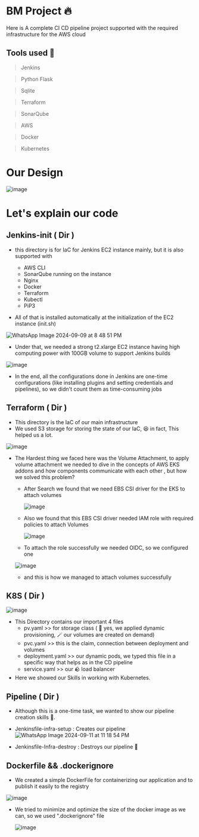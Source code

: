 # BM Project 🔥
Here is A complete CI CD pipeline project supported with the required infrastructure for the AWS cloud
## Tools used 🧰
> Jenkins

> Python Flask

> Sqlite

> Terraform

> SonarQube

> AWS

> Docker

> Kubernetes


# Our Design
![image](https://github.com/user-attachments/assets/7652ca3c-5549-4c83-8b2d-67160ffd28a3)
# Let's explain our code
## Jenkins-init ( Dir )
- this directory is for IaC for Jenkins EC2 instance mainly, but it is also supported with
   * AWS CLI
   * SonarQube running on the instance
   * Nginx
   * Docker
   * Terraform
   * Kubectl
   * PiP3
    
- All of that is installed automatically at the initialization of the EC2 instance (init.sh)

![WhatsApp Image 2024-09-09 at 8 48 51 PM](https://github.com/user-attachments/assets/91fe8283-4a17-4d2a-b3d5-0b6dbfd13b81)

- Under that, we needed a strong t2.xlarge EC2 instance having high computing power with 100GB volume to support Jenkins builds
  
![image](https://github.com/user-attachments/assets/c3b93f53-c65b-41f4-91bd-9fdc0b41dad1)

- In the end, all the configurations done in Jenkins are one-time configurations (like installing plugins and setting credentials and pipelines), so we didn't count them as time-consuming jobs

## Terraform ( Dir )
- This directory is the IaC of our main infrastructure
- We used S3 storage for storing the state of our IaC, 😆 in fact, This helped us a lot.

![image](https://github.com/user-attachments/assets/8faf96ea-7c4c-4669-8233-1d277a0f4e05)

- The Hardest thing we faced here was the Volume Attachment, to apply volume attachment we needed to dive in the concepts of AWS EKS addons and how components communicate with each other , but how we solved this problem?
   * After Search we found that we need EBS CSI driver for the EKS to attach volumes

     ![image](https://github.com/user-attachments/assets/6735c4e5-cfb6-4f06-bcdb-d6cd20856b4f)

  * Also we found that this EBS CSI driver needed IAM role with required policies to attach Volumes
 
    ![image](https://github.com/user-attachments/assets/83772049-8673-40a7-9ece-274265df2c85)

  * To attach the role successfully we needed OIDC, so we configured one

  ![image](https://github.com/user-attachments/assets/5cd2c63b-75b0-4bf1-8e2b-1d43e7b5c03d)

  * and this is how we managed to attach volumes successfully
## K8S ( Dir )
![image](https://github.com/user-attachments/assets/85c6bbbc-0337-4132-89f3-70621a836785)

- This Directory contains our important 4 files
    * pv.yaml >> for storage class ( 🚀 yes, we applied dynamic provisioning, 🪄 our volumes are created on demand)
    * pvc.yaml >> this is the claim, connection between deployment and volumes
    * deployment.yaml >> our dynamic pods, we typed this file in a specific way that helps as in the CD pipeline
    * service.yaml >> our 🪨 load balancer
- Here we showed our Skills in working with Kubernetes.

## Pipeline ( Dir )
- Although this is a one-time task, we wanted to show our pipeline creation skills 🥇.
- Jenkinsfile-infra-setup : Creates our pipeline
![WhatsApp Image 2024-09-11 at 11 18 54 PM](https://github.com/user-attachments/assets/d2ed2d8f-c293-4502-afb7-9e4d77d067db)

- Jenkinsfile-Infra-destroy : Destroys our pipeline 😬

## Dockerfile && .dockerignore
- We created a simple DockerFile for containerizing our application and to publish it easily to the registry

![image](https://github.com/user-attachments/assets/6e1e28c4-5c16-40fb-b418-f554bfd49afe)

  
- We tried to minimize and optimize the size of the docker image as we can, so we used ".dockerignore" file

  ![image](https://github.com/user-attachments/assets/63f8a61b-b5f9-4110-bf3e-48ecb6cc4bca)


